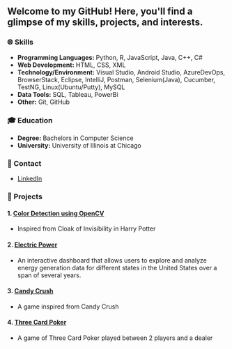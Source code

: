 ## Welcome to my GitHub! Here, you'll find a glimpse of my skills, projects, and interests.

### 🌐 Skills

- **Programming Languages:** Python, R, JavaScript, Java, C++, C#
- **Web Development:** HTML, CSS, XML
- **Technology/Environment:** Visual Studio, Android Studio, AzureDevOps, BrowserStack, Eclipse, IntelliJ, Postman, Selenium(Java), Cucumber, TestNG, Linux(Ubuntu/Putty), MySQL
- **Data Tools:** SQL, Tableau, PowerBi
- **Other:** Git, GitHub

### 🎓 Education

- **Degree:** Bachelors in Computer Science
- **University:** University of Illinois at Chicago
  
### 📧 Contact

- [LinkedIn](https://www.linkedin.com/in/yadav-tanya5/)

### 🚀 Projects

#### 1. [Color Detection using OpenCV](https://github.com/tyadav2/Color-Detection-using-OpenCV)
- Inspired from Cloak of Invisibility in Harry Potter

#### 2. [Electric Power](https://github.com/tyadav2/Electric-Power)
- An interactive dashboard that allows users to explore and analyze energy generation data for different states in the United States over a span of several years.

#### 3. [Candy Crush](https://github.com/tyadav2/Candy-Crush)
- A game inspired from Candy Crush

#### 4. [Three Card Poker](https://github.com/tyadav2/Three-Card-Poker)
- A game of Three Card Poker played between 2 players and a dealer



<!--
**tyadav2/tyadav2** is a ✨ _special_ ✨ repository because its `README.md` (this file) appears on your GitHub profile.

Here are some ideas to get you started:

- 🔭 I’m currently working on ...
- 🌱 I’m currently learning ...
- 👯 I’m looking to collaborate on ...
- 🤔 I’m looking for help with ...
- 💬 Ask me about ...
- 📫 How to reach me: ...
- 😄 Pronouns: ...
- ⚡ Fun fact: ...
-->
